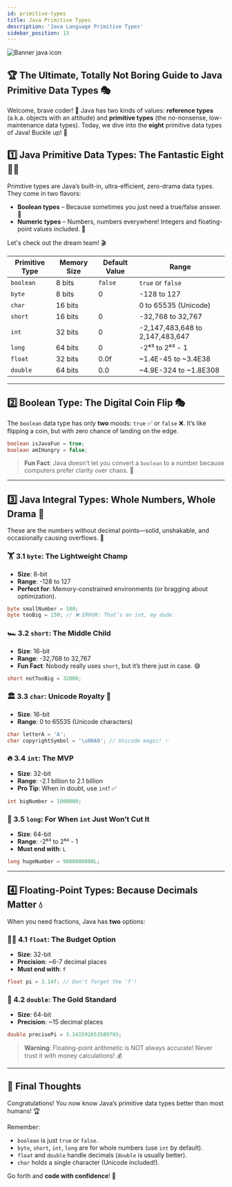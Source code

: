 ```yaml
---
id: primitive-types
title: Java Primitive Types
description: 'Java Language Primitive Types'
sidebar_position: 13
---
```

![Banner java icon](@site/static/img/kits/java/banner-java-icon.png)

## 🏆 The Ultimate, Totally Not Boring Guide to Java Primitive Data Types 🎭

Welcome, brave coder! 🚀 Java has two kinds of values: **reference types** (a.k.a. objects with an attitude) and **primitive types** (the no-nonsense, low-maintenance data types). Today, we dive into the **eight** primitive data types of Java! Buckle up! 🎢

## 1️⃣ Java Primitive Data Types: The Fantastic Eight 🦸‍♂️

Primitive types are Java’s built-in, ultra-efficient, zero-drama data types. They come in two flavors:

- **Boolean types** – Because sometimes you just need a true/false answer. 🤷
- **Numeric types** – Numbers, numbers everywhere! Integers and floating-point values included. 🔢

Let's check out the dream team! 🎬

| Primitive Type | Memory Size | Default Value | Range |
|---------------|------------|--------------|---------|
| `boolean`    | 8 bits  | `false`  | `true` or `false` |
| `byte`       | 8 bits  | 0  | -128 to 127 |
| `char`       | 16 bits | ` ` | 0 to 65535 (Unicode) |
| `short`      | 16 bits | 0  | -32,768 to 32,767 |
| `int`        | 32 bits | 0  | -2,147,483,648 to 2,147,483,647 |
| `long`       | 64 bits | 0  | -2⁶³ to 2⁶³ - 1 |
| `float`      | 32 bits | 0.0f  | ~1.4E-45 to ~3.4E38 |
| `double`     | 64 bits | 0.0  | ~4.9E-324 to ~1.8E308 |

---

## 2️⃣ Boolean Type: The Digital Coin Flip 🎭

The `boolean` data type has only **two** moods: `true` ✅ or `false` ❌. It’s like flipping a coin, but with zero chance of landing on the edge.

```java
boolean isJavaFun = true;
boolean amIHungry = false;
```

> **Fun Fact**: Java doesn't let you convert a `boolean` to a number because computers prefer clarity over chaos. 🤖

---

## 3️⃣ Java Integral Types: Whole Numbers, Whole Drama 📏

These are the numbers without decimal points—solid, unshakable, and occasionally causing overflows. 😬

### 🏋️ 3.1 `byte`: The Lightweight Champ

- **Size**: 8-bit
- **Range**: -128 to 127
- **Perfect for**: Memory-constrained environments (or bragging about optimization).

```java
byte smallNumber = 100;
byte tooBig = 150; // ❌ ERROR: That’s an int, my dude.
```

### 🏎️ 3.2 `short`: The Middle Child

- **Size**: 16-bit
- **Range**: -32,768 to 32,767
- **Fun Fact**: Nobody really uses `short`, but it’s there just in case. 😅

```java
short notTooBig = 32000;
```

### 🏛️ 3.3 `char`: Unicode Royalty 👑

- **Size**: 16-bit
- **Range**: 0 to 65535 (Unicode characters)

```java
char letterA = 'A';
char copyrightSymbol = '\u00A9'; // Unicode magic! ✨
```

### 🔥 3.4 `int`: The MVP

- **Size**: 32-bit
- **Range**: -2.1 billion to 2.1 billion
- **Pro Tip**: When in doubt, use `int`! ✅

```java
int bigNumber = 1000000;
```

### 🦖 3.5 `long`: For When `int` Just Won’t Cut It

- **Size**: 64-bit
- **Range**: -2⁶³ to 2⁶³ - 1
- **Must end with**: `L`

```java
long hugeNumber = 9000000000L;
```

---

## 4️⃣ Floating-Point Types: Because Decimals Matter 💧

When you need fractions, Java has **two** options:

### 🏄‍♂️ 4.1 `float`: The Budget Option

- **Size**: 32-bit
- **Precision**: ~6-7 decimal places
- **Must end with**: `f`

```java
float pi = 3.14f; // Don't forget the 'f'!
```

### 🚀 4.2 `double`: The Gold Standard

- **Size**: 64-bit
- **Precision**: ~15 decimal places

```java
double precisePi = 3.141592653589793;
```

> **Warning**: Floating-point arithmetic is NOT always accurate! Never trust it with money calculations! 💰

---

## 🤯 Final Thoughts

Congratulations! You now know Java’s primitive data types better than most humans! 🏆

Remember:

- `boolean` is just `true` or `false`.
- `byte`, `short`, `int`, `long` are for whole numbers (use `int` by default).
- `float` and `double` handle decimals (`double` is usually better).
- `char` holds a single character (Unicode included!).

Go forth and **code with confidence**! 🚀
